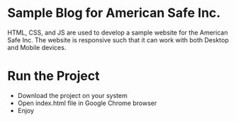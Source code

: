 # Sample Blog for American Safe Inc.
 HTML, CSS, and JS are used to develop a sample website for the American Safe Inc. The website is responsive such that it can work with both Desktop and Mobile devices. 

 # Run the Project
 - Download the project on your system
 - Open index.html file in Google Chrome browser
 - Enjoy
